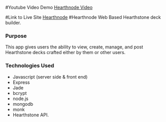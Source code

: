 #Youtube Video Demo
[Hearthnode Video](https://www.youtube.com/watch?v=GzXFERToDVI&feature=youtu.be)

#Link to Live Site
[Hearthnode](https://limitless-beach-7571.herokuapp.com/)
#Hearthnode
Web Based Hearthstone deck builder.

### Purpose
This app gives users the ability to view, create, manage, and post Hearthstone decks crafted either by them or other users.

### Technologies Used
- Javascript (server side & front end)
- Express
- Jade
- bcrypt
- node.js
- mongodb
- monk
- Hearthstone API.
